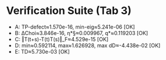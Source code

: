 # Verification Suite (Tab 3)
- A: TP-defect≈1.570e-16, min-eig≈5.241e-06 [OK]
- B: ΔChoi≈3.846e-16, η*§≈0.009967, q*≈0.119203 [OK]
- C: ‖T(t+s)-T(t)T(s)‖_F≈4.529e-15 [OK]
- D: min≈0.592114, max≈1.626928, max dD≈-4.438e-02 [OK]
- E: TD≈5.730e-03 [OK]
